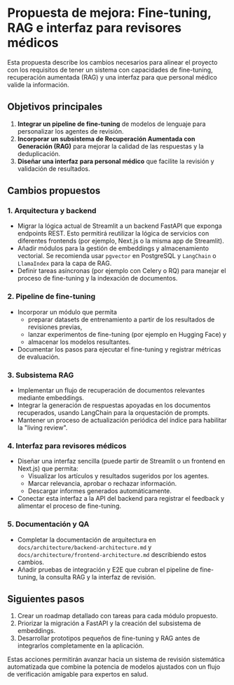 # Propuesta de mejora: Fine-tuning, RAG e interfaz para revisores médicos

Esta propuesta describe los cambios necesarios para alinear el proyecto con los requisitos de tener un sistema con capacidades de fine-tuning, recuperación aumentada (RAG) y una interfaz para que personal médico valide la información.

## Objetivos principales

1. **Integrar un pipeline de fine-tuning** de modelos de lenguaje para personalizar los agentes de revisión.
2. **Incorporar un subsistema de Recuperación Aumentada con Generación (RAG)** para mejorar la calidad de las respuestas y la deduplicación.
3. **Diseñar una interfaz para personal médico** que facilite la revisión y validación de resultados.

## Cambios propuestos

### 1. Arquitectura y backend

- Migrar la lógica actual de Streamlit a un backend FastAPI que exponga endpoints REST. Esto permitirá reutilizar la lógica de servicios con diferentes frontends (por ejemplo, Next.js o la misma app de Streamlit).
- Añadir módulos para la gestión de embeddings y almacenamiento vectorial. Se recomienda usar `pgvector` en PostgreSQL y `LangChain` o `LlamaIndex` para la capa de RAG.
- Definir tareas asíncronas (por ejemplo con Celery o RQ) para manejar el proceso de fine-tuning y la indexación de documentos.

### 2. Pipeline de fine-tuning

- Incorporar un módulo que permita
  - preparar datasets de entrenamiento a partir de los resultados de revisiones previas,
  - lanzar experimentos de fine-tuning (por ejemplo en Hugging Face) y
  - almacenar los modelos resultantes.
- Documentar los pasos para ejecutar el fine-tuning y registrar métricas de evaluación.

### 3. Subsistema RAG

- Implementar un flujo de recuperación de documentos relevantes mediante embeddings.
- Integrar la generación de respuestas apoyadas en los documentos recuperados, usando LangChain para la orquestación de prompts.
- Mantener un proceso de actualización periódica del índice para habilitar la "living review".

### 4. Interfaz para revisores médicos

- Diseñar una interfaz sencilla (puede partir de Streamlit o un frontend en Next.js) que permita:
  - Visualizar los artículos y resultados sugeridos por los agentes.
  - Marcar relevancia, aprobar o rechazar información.
  - Descargar informes generados automáticamente.
- Conectar esta interfaz a la API del backend para registrar el feedback y alimentar el proceso de fine-tuning.

### 5. Documentación y QA

- Completar la documentación de arquitectura en `docs/architecture/backend-architecture.md` y `docs/architecture/frontend-architecture.md` describiendo estos cambios.
- Añadir pruebas de integración y E2E que cubran el pipeline de fine-tuning, la consulta RAG y la interfaz de revisión.

## Siguientes pasos

1. Crear un roadmap detallado con tareas para cada módulo propuesto.
2. Priorizar la migración a FastAPI y la creación del subsistema de embeddings.
3. Desarrollar prototipos pequeños de fine-tuning y RAG antes de integrarlos completamente en la aplicación.

Estas acciones permitirán avanzar hacia un sistema de revisión sistemática automatizada que combine la potencia de modelos ajustados con un flujo de verificación amigable para expertos en salud.
